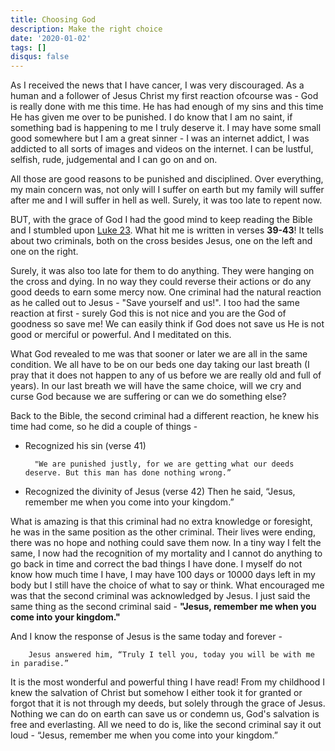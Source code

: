 ```yaml
---
title: Choosing God
description: Make the right choice
date: '2020-01-02'
tags: []
disqus: false
---
```


As I received the news that I have cancer, I was very discouraged. As a human and a follower of Jesus Christ my first reaction ofcourse was - God is really done with me this time. He has had enough of my sins and this time He has given me over to be punished. I do know that I am no saint, if something bad is happening to me I truly deserve it. I may have some small good somewhere but I am a great sinner - I was an internet addict, I was addicted to all sorts of images and videos on the internet. I can be lustful, selfish, rude, judgemental and I can go on and on.

<!--truncate-->

All those are good reasons to be punished and disciplined. Over everything, my main concern was, not only will I suffer on earth but my family will suffer after me and I will suffer in hell as well. Surely, it was too late to repent now.

BUT, with the grace of God I had the good mind to keep reading the Bible and I stumbled upon [Luke 23](https://www.biblegateway.com/passage/?search=Luke+23&version=NIV). What hit me is written in verses **39-43**! It tells about two criminals, both on the cross besides Jesus, one on the left and one on the right.

Surely, it was also too late for them to do anything. They were hanging on the cross and dying. In no way they could reverse their actions or do any good deeds to earn some mercy now. One criminal had the natural reaction as he called out to Jesus - "Save yourself and us!". I too had the same reaction at first - surely God this is not nice and you are the God of goodness so save me! We can easily think if God does not save us He is not good or merciful or powerful. And I meditated on this.

What God revealed to me was that sooner or later we are all in the same condition. We all have to be on our beds one day taking our last breath (I pray that it does not happen to any of us before we are really old and full of years). In our last breath we will have the same choice, will we cry and curse God because we are suffering or can we do something else?

Back to the Bible, the second criminal had a different reaction, he knew his time had come, so he did a couple of things -

- Recognized his sin (verse 41)

        "We are punished justly, for we are getting what our deeds deserve. But this man has done nothing wrong.”

- Recognized the divinity of Jesus (verse 42)
        Then he said, “Jesus, remember me when you come into your kingdom.”

What is amazing is that this criminal had no extra knowledge or foresight, he was in the same position as the other criminal. Their lives were ending, there was no hope and nothing could save them now. In a tiny way I felt the same, I now had the recognition of my mortality and I cannot do anything to go back in time and correct the bad things I have done. I myself do not know how much time I have, I may have 100 days or 10000 days left in my body but I still have the choice of what to say or think. What encouraged me was that the second criminal was acknowledged by Jesus. I just said the same thing as the second criminal said - **"Jesus, remember me when you come into your kingdom."**

And I know the response of Jesus is the same today and forever -

        Jesus answered him, “Truly I tell you, today you will be with me in paradise.”

It is the most wonderful and powerful thing I have read! From my childhood I knew the salvation of Christ but somehow I either took it for granted or forgot that it is not through my deeds, but solely through the grace of Jesus. Nothing we can do on earth can save us or condemn us, God's salvation is free and everlasting. All we need to do is, like the second criminal say it out loud - “Jesus, remember me when you come into your kingdom.”
